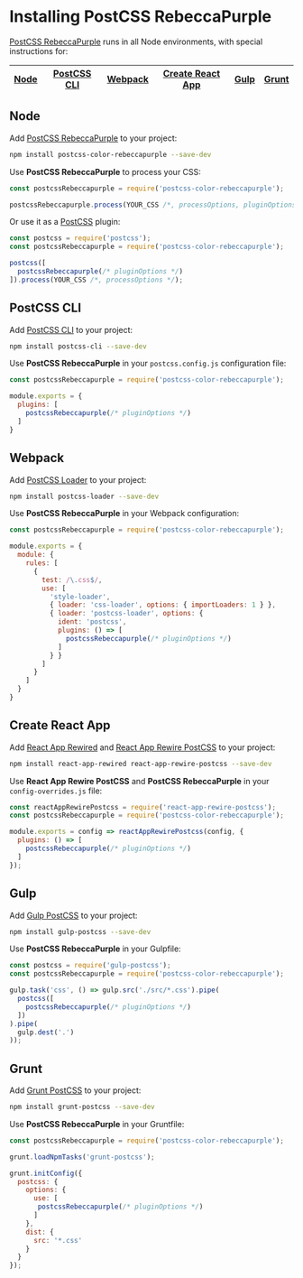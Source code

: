# Installing PostCSS RebeccaPurple

[PostCSS RebeccaPurple] runs in all Node environments, with special instructions for:

| [Node](#node) | [PostCSS CLI](#postcss-cli) | [Webpack](#webpack) | [Create React App](#create-react-app) | [Gulp](#gulp) | [Grunt](#grunt) |
| --- | --- | --- | --- | --- | --- |

## Node

Add [PostCSS RebeccaPurple] to your project:

```bash
npm install postcss-color-rebeccapurple --save-dev
```

Use **PostCSS RebeccaPurple** to process your CSS:

```js
const postcssRebeccapurple = require('postcss-color-rebeccapurple');

postcssRebeccapurple.process(YOUR_CSS /*, processOptions, pluginOptions */);
```

Or use it as a [PostCSS] plugin:

```js
const postcss = require('postcss');
const postcssRebeccapurple = require('postcss-color-rebeccapurple');

postcss([
  postcssRebeccapurple(/* pluginOptions */)
]).process(YOUR_CSS /*, processOptions */);
```

## PostCSS CLI

Add [PostCSS CLI] to your project:

```bash
npm install postcss-cli --save-dev
```

Use **PostCSS RebeccaPurple** in your `postcss.config.js` configuration file:

```js
const postcssRebeccapurple = require('postcss-color-rebeccapurple');

module.exports = {
  plugins: [
    postcssRebeccapurple(/* pluginOptions */)
  ]
}
```

## Webpack

Add [PostCSS Loader] to your project:

```bash
npm install postcss-loader --save-dev
```

Use **PostCSS RebeccaPurple** in your Webpack configuration:

```js
const postcssRebeccapurple = require('postcss-color-rebeccapurple');

module.exports = {
  module: {
    rules: [
      {
        test: /\.css$/,
        use: [
          'style-loader',
          { loader: 'css-loader', options: { importLoaders: 1 } },
          { loader: 'postcss-loader', options: {
            ident: 'postcss',
            plugins: () => [
              postcssRebeccapurple(/* pluginOptions */)
            ]
          } }
        ]
      }
    ]
  }
}
```

## Create React App

Add [React App Rewired] and [React App Rewire PostCSS] to your project:

```bash
npm install react-app-rewired react-app-rewire-postcss --save-dev
```

Use **React App Rewire PostCSS** and **PostCSS RebeccaPurple** in your
`config-overrides.js` file:

```js
const reactAppRewirePostcss = require('react-app-rewire-postcss');
const postcssRebeccapurple = require('postcss-color-rebeccapurple');

module.exports = config => reactAppRewirePostcss(config, {
  plugins: () => [
    postcssRebeccapurple(/* pluginOptions */)
  ]
});
```

## Gulp

Add [Gulp PostCSS] to your project:

```bash
npm install gulp-postcss --save-dev
```

Use **PostCSS RebeccaPurple** in your Gulpfile:

```js
const postcss = require('gulp-postcss');
const postcssRebeccapurple = require('postcss-color-rebeccapurple');

gulp.task('css', () => gulp.src('./src/*.css').pipe(
  postcss([
    postcssRebeccapurple(/* pluginOptions */)
  ])
).pipe(
  gulp.dest('.')
));
```

## Grunt

Add [Grunt PostCSS] to your project:

```bash
npm install grunt-postcss --save-dev
```

Use **PostCSS RebeccaPurple** in your Gruntfile:

```js
const postcssRebeccapurple = require('postcss-color-rebeccapurple');

grunt.loadNpmTasks('grunt-postcss');

grunt.initConfig({
  postcss: {
    options: {
      use: [
       postcssRebeccapurple(/* pluginOptions */)
      ]
    },
    dist: {
      src: '*.css'
    }
  }
});
```

[Gulp PostCSS]: https://github.com/postcss/gulp-postcss
[Grunt PostCSS]: https://github.com/nDmitry/grunt-postcss
[PostCSS]: https://github.com/postcss/postcss
[PostCSS CLI]: https://github.com/postcss/postcss-cli
[PostCSS Loader]: https://github.com/postcss/postcss-loader
[PostCSS RebeccaPurple]: https://github.com/postcss/postcss-color-rebeccapurple
[React App Rewire PostCSS]: https://github.com/csstools/react-app-rewire-postcss
[React App Rewired]: https://github.com/timarney/react-app-rewired
